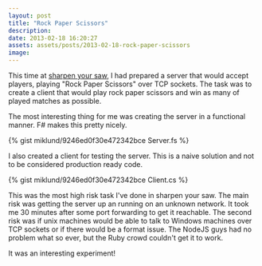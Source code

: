 ```yaml
---
layout: post
title: "Rock Paper Scissors"
description:
date: 2013-02-18 16:20:27
assets: assets/posts/2013-02-18-rock-paper-scissors
image: 
---
```


This time at [sharpen your saw](http://sys5.litemedia.se), I had prepared a server that would accept players, playing "Rock Paper Scissors" over TCP sockets. The task was to create a client that would play rock paper scissors and win as many of played matches as possible.

The most interesting thing for me was creating the server in a functional manner. F# makes this pretty nicely.

{% gist miklund/9246ed0f30e472342bce Server.fs %}

I also created a client for testing the server. This is a naive solution and not to be considered production ready code.

{% gist miklund/9246ed0f30e472342bce Client.cs %}

This was the most high risk task I've done in sharpen your saw. The main risk was getting the server up an running on an unknown network. It took me 30 minutes after some port forwarding to get it reachable. The second risk was if unix machines would be able to talk to Windows machines over TCP sockets or if there would be a format issue. The NodeJS guys had no problem what so ever, but the Ruby crowd couldn't get it to work.

It was an interesting experiment!
